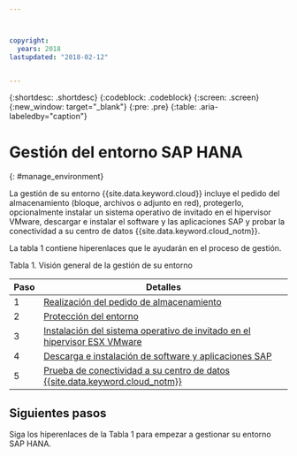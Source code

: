 ```yaml
---



copyright:
  years: 2018
lastupdated: "2018-02-12"


---
```


{:shortdesc: .shortdesc}
{:codeblock: .codeblock}
{:screen: .screen}
{:new_window: target="_blank"}
{:pre: .pre}
{:table: .aria-labeledby="caption"}

# Gestión del entorno SAP HANA
{: #manage_environment}

La gestión de su entorno {{site.data.keyword.cloud}} incluye el pedido del almacenamiento (bloque, archivos o adjunto en red), protegerlo, opcionalmente instalar un sistema operativo de invitado en el hipervisor VMware, descargar e instalar el software y las aplicaciones SAP y probar la conectividad a su centro de datos {{site.data.keyword.cloud_notm}}.

La tabla 1 contiene hiperenlaces que le ayudarán en el proceso de gestión.

Tabla 1. Visión general de la gestión de su entorno

| Paso | Detalles |
| --- | --- |
| 1 | [Realización del pedido de almacenamiento](/docs/infrastructure/sap-hana/hana-order-storage.html) |
| 2 | [Protección del entorno](/docs/infrastructure/sap-hana/hana-secure-environment.html) |
| 3 | [Instalación del sistema operativo de invitado en el hipervisor ESX VMware](/docs/infrastructure/sap-hana/hana-installing-guest-operating-system-VMware-deployments.html) |
| 4 | [Descarga e instalación de software y aplicaciones SAP](/docs/infrastructure/sap-hana/hana-installing-SAP-landscape.html) |
| 5 | [Prueba de conectividad a su centro de datos {{site.data.keyword.cloud_notm}}](/docs/infrastructure/sap-hana/hana-testing-connectivity.html) |

## Siguientes pasos

Siga los hiperenlaces de la Tabla 1 para empezar a gestionar su entorno SAP HANA.
